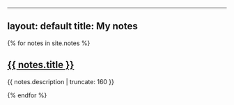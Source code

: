 
---
layout: default
title: My notes
---

{% for notes in site.notes %}

<a href="{{ notes.url | prepend: site.baseurl }}">
  <h2>{{ notes.title }}</h2>
</a>

<p class="post-excerpt">{{ notes.description | truncate: 160 }}</p>

{% endfor %}
